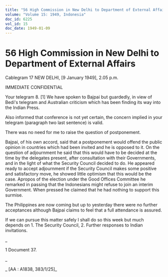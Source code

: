 ```yaml
---
title: "56 High Commission in New Delhi to Department of External Affairs"
volume: "Volume 15: 1949, Indonesia"
doc_id: 6225
vol_id: 15
doc_date: 1949-01-09
---
```


# 56 High Commission in New Delhi to Department of External Affairs

Cablegram 17 NEW DELHI, [9 January 1949], 2.05 p.m.

IMMEDIATE CONFIDENTIAL

Your telegram 8. [1] We have spoken to Bajpai but guardedly, in view of Bedi's telegram and Australian criticism which has been finding its way into the Indian Press.

Also informed that conference is not yet certain, the concern implied in your telegram (paragraph two last sentence) is valid.

There was no need for me to raise the question of postponement.

Bajpai, of his own accord, said that a postponement would offend the public opinion in countries which had been invited and he is opposed to it. On the question of adjournment he said that this would have to be decided at the time by the delegates present, after consultation with their Governments, and in the light of what the Security Council decided to do. He appeared ready to accept adjournment if the Security Council makes some positive and satisfactory move, he showed little optimism that this would be the case. Apropos of the election under the Good Offices Committee he remarked in passing that the Indonesians might refuse to join an interim Government. When pressed he claimed that he had nothing to support this surmise.

The Philippines are now coming but up to yesterday there were no further acceptances although Bajpai claims to feel that a full attendance is assured.

If we can pursue this matter safely I shall do so this week but much depends on 1. The Security Council, 2. Further responses to Indian invitations.

_

1 Document 37.

_

_ [AA : A1838, 383/1/25]_
